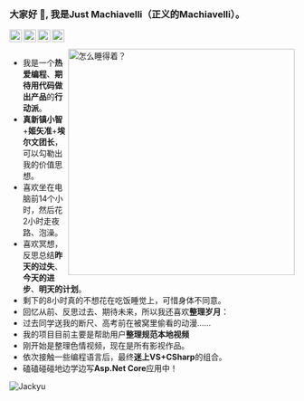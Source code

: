 ### 大家好 👋, 我是Just Machiavelli（正义的Machiavelli）。

<a href="https://space.bilibili.com/55683833">
  <img align="left" alt="B站" width="22px" src="https://cdn.jsdelivr.net/npm/simple-icons@v3/icons/bilibili.svg" />
</a>
<a href="https://weibo.com/6065472112">
  <img align="left" alt="新浪微博" width="22px" src="https://cdn.jsdelivr.net/npm/simple-icons@3.12.2/icons/sinaweibo.svg" />
</a>
<a href="https://twitter.com/JMachiavellian">
  <img align="left" alt="推特" width="22px" src="https://cdn.jsdelivr.net/npm/simple-icons@v3/icons/twitter.svg" />
</a>
<a href="https://www.douban.com/people/206062992/">
  <img align="left" alt="豆瓣" width="22px" src="https://cdn.jsdelivr.net/npm/simple-icons@v3/icons/douban.svg" />
</a>

<br />
<br />

<img align="right" alt="怎么睡得着？" width="400px" src="https://github.com/JustMachiavelli/wwwroot/blob/master/README%E7%94%A8%E5%9B%BE/JustMachiavelli/%E6%B1%A4%E5%AE%B6%E5%87%A4.jpg?raw=true" />

- 我是一个**热爱编程**、**期待用代码做出产品**的**行动派**。 
- **真新镇小智**+**姬矢准**+**埃尔文团长**，可以勾勒出我的价值思想。 
- 喜欢坐在电脑前14个小时，然后花2小时走夜路、泡澡。
- 喜欢冥想，反思总结**昨天的过失**、**今天的进步**、**明天的计划**。 
- 剩下的8小时真的不想花在吃饭睡觉上，可惜身体不同意。 
- 回忆从前、反思过去、期待未来，所以我还喜欢**整理岁月**： 
- 过去同学送我的断尺、高考前在被窝里偷看的动漫…… 
- 我的项目目前主要是帮助用户**整理规范本地视频** 
- 刚开始是整理色情视频，现在是所有影视作品。 
- 依次接触一些编程语言后，最终**迷上VS+CSharp**的组合。 
- 磕磕碰碰地边学边写**Asp.Net Core**应用中！ 

<img src="https://github-readme-stats.vercel.app/api?username=JustMachiavelli&count_private=true&show_icons=true" alt="Jackyu" /> 

